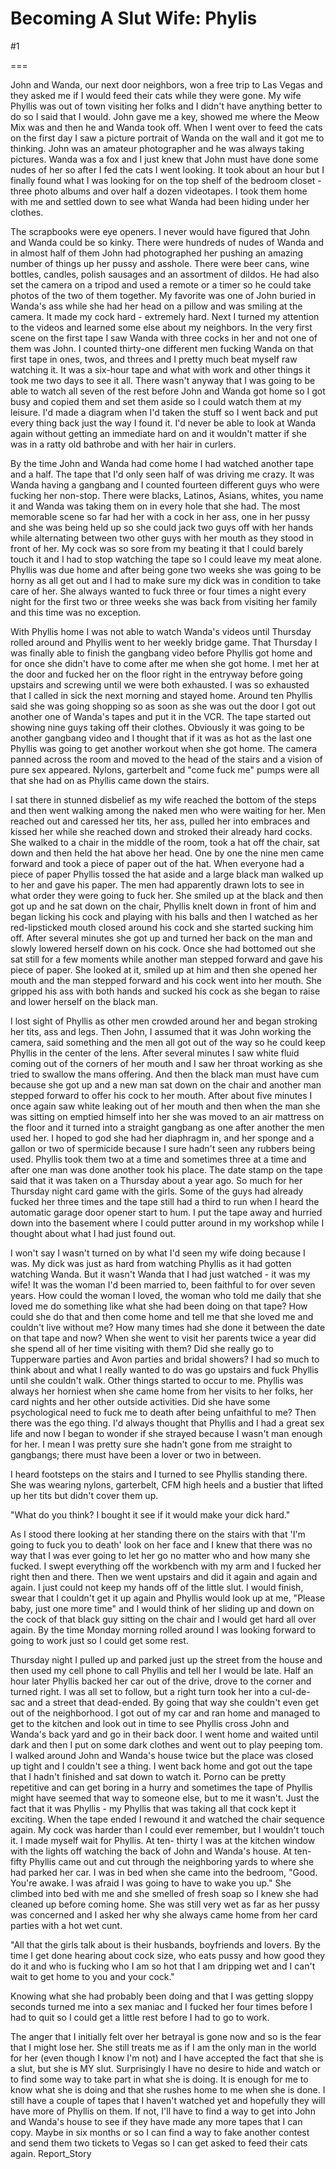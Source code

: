 Becoming A Slut Wife: Phylis
============================
#1 

 

 

===

John and Wanda, our next door neighbors, won a free trip to Las Vegas and they asked me if I would feed their cats while they were gone. My wife Phyllis was out of town visiting her folks and I didn't have anything better to do so I said that I would. John gave me a key, showed me where the Meow Mix was and then he and Wanda took off. When I went over to feed the cats on the first day I saw a picture portrait of Wanda on the wall and it got me to thinking. John was an amateur photographer and he was always taking pictures. Wanda was a fox and I just knew that John must have done some nudes of her so after I fed the cats I went looking. It took about an hour but I finally found what I was looking for on the top shelf of the bedroom closet - three photo albums and over half a dozen videotapes. I took them home with me and settled down to see what Wanda had been hiding under her clothes. 

 The scrapbooks were eye openers. I never would have figured that John and Wanda could be so kinky. There were hundreds of nudes of Wanda and in almost half of them John had photographed her pushing an amazing number of things up her pussy and asshole. There were beer cans, wine bottles, candles, polish sausages and an assortment of dildos. He had also set the camera on a tripod and used a remote or a timer so he could take photos of the two of them together. My favorite was one of John buried in Wanda's ass while she had her head on a pillow and was smiling at the camera. It made my cock hard - extremely hard. Next I turned my attention to the videos and learned some else about my neighbors. In the very first scene on the first tape I saw Wanda with three cocks in her and not one of them was John. I counted thirty-one different men fucking Wanda on that first tape in ones, twos, and threes and I pretty much beat myself raw watching it. It was a six-hour tape and what with work and other things it took me two days to see it all. There wasn't anyway that I was going to be able to watch all seven of the rest before John and Wanda got home so I got busy and copied them and set them aside so I could watch them at my leisure. I'd made a diagram when I'd taken the stuff so I went back and put every thing back just the way I found it. I'd never be able to look at Wanda again without getting an immediate hard on and it wouldn't matter if she was in a ratty old bathrobe and with her hair in curlers. 

 By the time John and Wanda had come home I had watched another tape and a half. The tape that I'd only seen half of was driving me crazy. It was Wanda having a gangbang and I counted fourteen different guys who were fucking her non-stop. There were blacks, Latinos, Asians, whites, you name it and Wanda was taking them on in every hole that she had. The most memorable scene so far had her with a cock in her ass, one in her pussy and she was being held up so she could jack two guys off with her hands while alternating between two other guys with her mouth as they stood in front of her. My cock was so sore from my beating it that I could barely touch it and I had to stop watching the tape so I could leave my meat alone. Phyllis was due home and after being gone two weeks she was going to be horny as all get out and I had to make sure my dick was in condition to take care of her. She always wanted to fuck three or four times a night every night for the first two or three weeks she was back from visiting her family and this time was no exception. 

 With Phyllis home I was not able to watch Wanda's videos until Thursday rolled around and Phyllis went to her weekly bridge game. That Thursday I was finally able to finish the gangbang video before Phyllis got home and for once she didn't have to come after me when she got home. I met her at the door and fucked her on the floor right in the entryway before going upstairs and screwing until we were both exhausted. I was so exhausted that I called in sick the next morning and stayed home. Around ten Phyllis said she was going shopping so as soon as she was out the door I got out another one of Wanda's tapes and put it in the VCR. The tape started out showing nine guys taking off their clothes. Obviously it was going to be another gangbang video and I thought that if it was as hot as the last one Phyllis was going to get another workout when she got home. The camera panned across the room and moved to the head of the stairs and a vision of pure sex appeared. Nylons, garterbelt and "come fuck me" pumps were all that she had on as Phyllis came down the stairs. 

 I sat there in stunned disbelief as my wife reached the bottom of the steps and then went walking among the naked men who were waiting for her. Men reached out and caressed her tits, her ass, pulled her into embraces and kissed her while she reached down and stroked their already hard cocks. She walked to a chair in the middle of the room, took a hat off the chair, sat down and then held the hat above her head. One by one the nine men came forward and took a piece of paper out of the hat. When everyone had a piece of paper Phyllis tossed the hat aside and a large black man walked up to her and gave his paper. The men had apparently drawn lots to see in what order they were going to fuck her. She smiled up at the black and then got up and he sat down on the chair, Phyllis knelt down in front of him and began licking his cock and playing with his balls and then I watched as her red-lipsticked mouth closed around his cock and she started sucking him off. After several minutes she got up and turned her back on the man and slowly lowered herself down on his cock. Once she had bottomed out she sat still for a few moments while another man stepped forward and gave his piece of paper. She looked at it, smiled up at him and then she opened her mouth and the man stepped forward and his cock went into her mouth. She gripped his ass with both hands and sucked his cock as she began to raise and lower herself on the black man. 

 I lost sight of Phyllis as other men crowded around her and began stroking her tits, ass and legs. Then John, I assumed that it was John working the camera, said something and the men all got out of the way so he could keep Phyllis in the center of the lens. After several minutes I saw white fluid coming out of the corners of her mouth and I saw her throat working as she tried to swallow the mans offering. And then the black man must have cum because she got up and a new man sat down on the chair and another man stepped forward to offer his cock to her mouth. After about five minutes I once again saw white leaking out of her mouth and then when the man she was sitting on emptied himself into her she was moved to an air mattress on the floor and it turned into a straight gangbang as one after another the men used her. I hoped to god she had her diaphragm in, and her sponge and a gallon or two of spermicide because I sure hadn't seen any rubbers being used. Phyllis took them two at a time and sometimes three at a time and after one man was done another took his place. The date stamp on the tape said that it was taken on a Thursday about a year ago. So much for her Thursday night card game with the girls. Some of the guys had already fucked her three times and the tape still had a third to run when I heard the automatic garage door opener start to hum. I put the tape away and hurried down into the basement where I could putter around in my workshop while I thought about what I had just found out. 

 I won't say I wasn't turned on by what I'd seen my wife doing because I was. My dick was just as hard from watching Phyllis as it had gotten watching Wanda. But it wasn't Wanda that I had just watched - it was my wife! It was the woman I'd been married to, been faithful to for over seven years. How could the woman I loved, the woman who told me daily that she loved me do something like what she had been doing on that tape? How could she do that and then come home and tell me that she loved me and couldn't live without me? How many times had she done it between the date on that tape and now? When she went to visit her parents twice a year did she spend all of her time visiting with them? Did she really go to Tupperware parties and Avon parties and bridal showers? I had so much to think about and what I really wanted to do was go upstairs and fuck Phyllis until she couldn't walk. Other things started to occur to me. Phyllis was always her horniest when she came home from her visits to her folks, her card nights and her other outside activities. Did she have some psychological need to fuck me to death after being unfaithful to me? Then there was the ego thing. I'd always thought that Phyllis and I had a great sex life and now I began to wonder if she strayed because I wasn't man enough for her. I mean I was pretty sure she hadn't gone from me straight to gangbangs; there must have been a lover or two in between. 

 I heard footsteps on the stairs and I turned to see Phyllis standing there. She was wearing nylons, garterbelt, CFM high heels and a bustier that lifted up her tits but didn't cover them up. 

 "What do you think? I bought it see if it would make your dick hard." 

 As I stood there looking at her standing there on the stairs with that 'I'm going to fuck you to death' look on her face and I knew that there was no way that I was ever going to let her go no matter who and how many she fucked. I swept everything off the workbench with my arm and I fucked her right then and there. Then we went upstairs and did it again and again and again. I just could not keep my hands off of the little slut. I would finish, swear that I couldn't get it up again and Phyllis would look up at me, "Please baby, just one more time" and I would think of her sliding up and down on the cock of that black guy sitting on the chair and I would get hard all over again. By the time Monday morning rolled around I was looking forward to going to work just so I could get some rest. 

 Thursday night I pulled up and parked just up the street from the house and then used my cell phone to call Phyllis and tell her I would be late. Half an hour later Phyllis backed her car out of the drive, drove to the corner and turned right. I was all set to follow, but a right turn took her into a cul-de- sac and a street that dead-ended. By going that way she couldn't even get out of the neighborhood. I got out of my car and ran home and managed to get to the kitchen and look out in time to see Phyllis cross John and Wanda's back yard and go in their back door. I went home and waited until dark and then I put on some dark clothes and went out to play peeping tom. I walked around John and Wanda's house twice but the place was closed up tight and I couldn't see a thing. I went back home and got out the tape that I hadn't finished and sat down to watch it. Porno can be pretty repetitive and can get boring in a hurry and sometimes the tape of Phyllis might have seemed that way to someone else, but to me it wasn't. Just the fact that it was Phyllis - my Phyllis that was taking all that cock kept it exciting. When the tape ended I rewound it and watched the chair sequence again. My cock was harder than I could ever remember, but I wouldn't touch it. I made myself wait for Phyllis. At ten- thirty I was at the kitchen window with the lights off watching the back of John and Wanda's house. At ten-fifty Phyllis came out and cut through the neighboring yards to where she had parked her car. I was in bed when she came into the bedroom, "Good. You're awake. I was afraid I was going to have to wake you up." She climbed into bed with me and she smelled of fresh soap so I knew she had cleaned up before coming home. She was still very wet as far as her pussy was concerned and I asked her why she always came home from her card parties with a hot wet cunt. 

 "All that the girls talk about is their husbands, boyfriends and lovers. By the time I get done hearing about cock size, who eats pussy and how good they do it and who is fucking who I am so hot that I am dripping wet and I can't wait to get home to you and your cock." 

 Knowing what she had probably been doing and that I was getting sloppy seconds turned me into a sex maniac and I fucked her four times before I had to quit so I could get a little rest before I had to go to work. 

 The anger that I initially felt over her betrayal is gone now and so is the fear that I might lose her. She still treats me as if I am the only man in the world for her (even though I know I'm not) and I have accepted the fact that she is a slut, but she is MY slut. Surprisingly I have no desire to hide and watch or to find some way to take part in what she is doing. It is enough for me to know what she is doing and that she rushes home to me when she is done. I still have a couple of tapes that I haven't watched yet and hopefully they will have more of Phyllis on them. If not, I'll have to find a way to get into John and Wanda's house to see if they have made any more tapes that I can copy. Maybe in six months or so I can find a way to fake another contest and send them two tickets to Vegas so I can get asked to feed their cats again. Report_Story 
